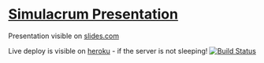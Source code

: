 # [Simulacrum Presentation](https://www.simulacrum.nl/)

Presentation visible on [slides.com](http://slides.com/zaturrby/simulacrum/live#/)

Live deploy is visible on [heroku](http://quiet-depths-6244.herokuapp.com/) - if the server is not sleeping!
[![Build Status](https://travis-ci.org/simulacrum-amsterdam/simulacrum-sage.svg)](https://travis-ci.org/simulacrum-amsterdam/simulacrum-sage)